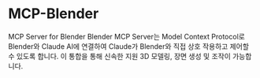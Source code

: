 # MCP-Blender 

MCP Server for Blender 
Blender MCP Server는 Model Context Protocol로 Blender와 Claude AI에 연결하여 Claude가 Blender와 직접 상호 작용하고 제어할 수 있도록 합니다. 이 통합을 통해 신속한 지원 3D 모델링, 장면 생성 및 조작이 가능합니다.
